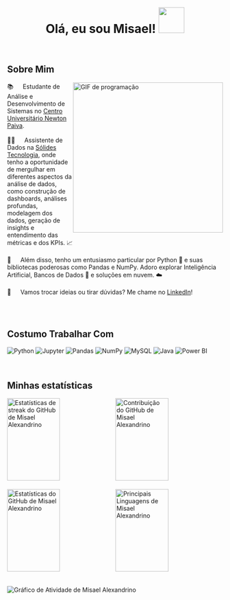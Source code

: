 <!-- Seu nome e saudação -->
<h1 align="center">
  Olá, eu sou Misael!
  <img src="https://media.giphy.com/media/hvRJCLFzcasrR4ia7z/giphy.gif" width="60">
</h1><br>

## Sobre Mim

<p>
 <img align="right" width="350" src="https://media2.giphy.com/media/v1.Y2lkPTc5MGI3NjExZGRhYzRmeTJkeW50a2JpNThyenhidHBpcndkYjR5MDYyM3djaXhucCZlcD12MV9pbnRlcm5hbF9naWZfYnlfaWQmY3Q9Zw/qgQUggAC3Pfv687qPC/giphy.gif" alt="GIF de programação" />
  
  📚 &emsp; Estudante de Análise e Desenvolvimento de Sistemas no [Centro Universitário Newton Paiva](https://newtonpaiva.br/). <br/><br/>
 👨‍💻 &emsp; Assistente de Dados na [Sólides Tecnologia](https://solides.com.br/), onde tenho a oportunidade de mergulhar em diferentes aspectos da análise de dados, como construção de dashboards, análises profundas, modelagem dos dados, geração de insights e entendimento das métricas e dos KPIs. 📈 <br/><br/>
 🚀 &emsp; Além disso, tenho um entusiasmo particular por Python 🐍 e suas bibliotecas poderosas como Pandas e NumPy. Adoro explorar Inteligência Artificial, Bancos de Dados 🎲 e soluções em nuvem. ☁️ <br/><br/>
 📧 &emsp; Vamos trocar ideias ou tirar dúvidas? Me chame no [LinkedIn](https://www.linkedin.com/in/misael-alexandrino)!
</p>

<br/>
<br/>


## Costumo Trabalhar Com

![Python](https://img.shields.io/badge/Python-3776AB?style=for-the-badge&labelColor=black&logo=python&logoColor=3776AB)
![Jupyter](https://img.shields.io/badge/Jupyter-F37626?style=for-the-badge&labelColor=black&logo=jupyter&logoColor=F37626)
![Pandas](https://img.shields.io/badge/Pandas-150458?style=for-the-badge&labelColor=black&logo=pandas&logoColor=150458)
![NumPy](https://img.shields.io/badge/NumPy-013243?style=for-the-badge&labelColor=black&logo=numpy&logoColor=013243)
![MySQL](https://img.shields.io/badge/MySQL-4479A1?style=for-the-badge&labelColor=black&logo=mysql&logoColor=4479A1)
![Java](https://img.shields.io/badge/Java-007396?style=for-the-badge&labelColor=black&logo=java&logoColor=007396)
![Power BI](https://img.shields.io/badge/Power%20BI-F2C811?style=for-the-badge&labelColor=black&logo=powerbi&logoColor=F2C811)

<br/>

## Minhas estatísticas
<a>
  <a href="https://github.com/MisaelAGS">
    <img src="https://github-readme-streak-stats.herokuapp.com/?user=MisaelAGS&theme=radical&border=7F3FBF&background=0D1117" alt="Estatísticas de streak do GitHub de Misael Alexandrino" height="192px" width="49.5%"/></a></a>
  <a>
  <a href="https://github.com/MisaelAGS">
    <img src="https://github-profile-summary-cards.vercel.app/api/cards/profile-details?username=MisaelAGS&theme=radical" alt="Contribuição do GitHub de Misael Alexandrino" height="192px" width="49.5%"/></a>
  </a>
<br><br>
<a> 
    <a href="https://github.com/MisaelAGS"><img alt="Estatísticas do GitHub de Misael Alexandrino" src="https://denvercoder1-github-readme-stats.vercel.app/api?username=MisaelAGS&show_icons=true&count_private=true&theme=react&border_color=7F3FBF&bg_color=0D1117&title_color=F85D7F&icon_color=F8D866" height="192px" width="49.5%"/></a>
  <a href="https://github.com/MisaelAGS"><img alt="Principais Linguagens de Misael Alexandrino" src="https://denvercoder1-github-readme-stats.vercel.app/api/top-langs/?username=MisaelAGS&langs_count=8&layout=compact&theme=react&border_color=7F3FBF&bg_color=0D1117&title_color=F85D7F&icon_color=F8D866" height="192px" width="49.5%"/></a>
  <br/><br>
</a>

![Gráfico de Atividade de Misael Alexandrino](https://github-readme-activity-graph.vercel.app/graph?username=MisaelAGS&custom_title=Atividade%20do%20GitHub%20de%20Misael%20Alexandrino&bg_color=0D1117&color=7F3FBF&line=7F3FBF&point=7F3FBF&area_color=FFFFFF&title_color=FFFFFF&area=true)
